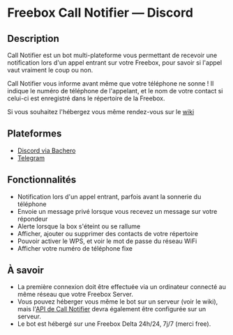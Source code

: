 # Freebox Call Notifier — Discord

## Description

Call Notifier est un bot multi-plateforme vous permettant de recevoir une notification lors d'un appel entrant sur votre Freebox, pour savoir si l'appel vaut vraiment le coup ou non.

Call Notifier vous informe avant même que votre téléphone ne sonne ! Il indique le numéro de téléphone de l'appelant, et le nom de votre contact si celui-ci est enregistré dans le répertoire de la Freebox.

Si vous souhaitez l'hébergez vous même rendez-vous sur le [wiki](https://github.com/Freebox-Tools/bachero-call-notifier/wiki/H%C3%A9berger-soi%E2%80%90m%C3%AAme)


## Plateformes

- [Discord via Bachero](https://bachero.johanstick.fr)
- [Telegram](https://github.com/Freebox-Tools/telegram-call-notifier)


## Fonctionnalités

- Notification lors d'un appel entrant, parfois avant la sonnerie du téléphone
- Envoie un message privé lorsque vous recevez un message sur votre répondeur
- Alerte lorsque la box s'éteint ou se rallume
- Afficher, ajouter ou supprimer des contacts de votre répertoire
- Pouvoir activer le WPS, et voir le mot de passe du réseau WiFi
- Afficher votre numéro de téléphone fixe


## À savoir

- La première connexion doit être effectuée via un ordinateur connecté au même réseau que votre Freebox Server.
- Vous pouvez héberger vous même le bot sur un serveur (voir le wiki), mais l'[API de Call Notifier](https://github.com/Freebox-Tools/api-notifier) devra également être configurée sur un serveur.
- Le bot est hébergé sur une Freebox Delta 24h/24, 7j/7 (merci free).
